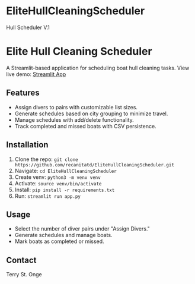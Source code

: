 # EliteHullCleaningScheduler
Hull Scheduler V.1

# Elite Hull Cleaning Scheduler
A Streamlit-based application for scheduling boat hull cleaning tasks.
View live demo: [Streamlit App](https://recanitatd-elitehullcleaningscheduler.streamlit.app/)

## Features
- Assign divers to pairs with customizable list sizes.
- Generate schedules based on city grouping to minimize travel.
- Manage schedules with add/delete functionality.
- Track completed and missed boats with CSV persistence.

## Installation
1. Clone the repo: `git clone https://github.com/recanitatd/EliteHullCleaningScheduler.git`
2. Navigate: `cd EliteHullCleaningScheduler`
3. Create venv: `python3 -m venv venv`
4. Activate: `source venv/bin/activate`
5. Install: `pip install -r requirements.txt`
6. Run: `streamlit run app.py`

## Usage
- Select the number of diver pairs under "Assign Divers."
- Generate schedules and manage boats.
- Mark boats as completed or missed.

## Contact
Terry St. Onge
